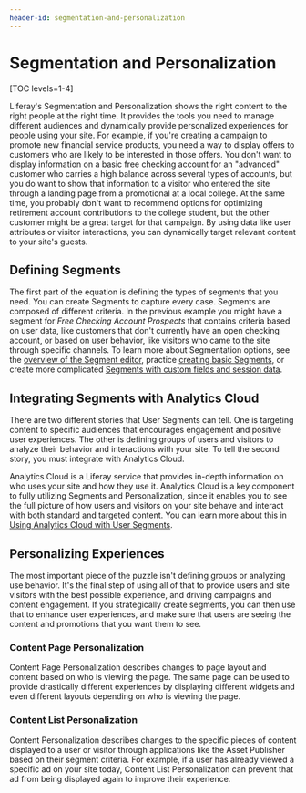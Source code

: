 ```yaml
---
header-id: segmentation-and-personalization
---
```


# Segmentation and Personalization

[TOC levels=1-4]

Liferay's Segmentation and Personalization shows the right content to the 
right people at the right time. It provides the tools you need to manage 
different audiences and dynamically provide personalized experiences for people 
using your site. For example, if you're creating a campaign to promote new 
financial service products, you need a way to display offers to customers who 
are likely to be interested in those offers. You don't want to display 
information on a basic free checking account for an "advanced" customer who 
carries a high balance across several types of accounts, but you do want to 
show that information to a visitor who entered the site through a landing page 
from a promotional at a local college. At the same time, you probably don't 
want to recommend options for optimizing retirement account contributions to 
the college student, but the other customer might be a great target for that 
campaign. By using data like user attributes or visitor interactions, you can
dynamically target relevant content to your site's guests.

## Defining Segments

The first part of the equation is defining the types of segments that you need. 
You can create Segments to capture every case. Segments are composed of
different criteria. In the previous example you might have a segment for *Free
Checking Account Prospects* that contains criteria based on user data, like
customers that don't currently have an open checking account, or based on user
behavior, like visitors who came to the site through specific channels. To learn
more about Segmentation options, see the 
[overview of the Segment editor](/docs/7-2/user/-/knowledge_base/user/the-segment-editor), practice
[creating basic Segments](/docs/7-2/user/-/knowledge_base/user/creating-basic-user-segments),
or create more complicated 
[Segments with custom fields and session data](/docs/7-2/user/-/knowledge_base/user/creating-segments-with-custom-fields-and-session-data).

## Integrating Segments with Analytics Cloud

There are two different stories that User Segments can tell. One is targeting
content to specific audiences that encourages engagement and positive user
experiences. The other is defining groups of users and visitors to analyze their
behavior and interactions with your site. To tell the second story, you must
integrate with Analytics Cloud.

Analytics Cloud is a Liferay service that provides in-depth information on who
uses your site and how they use it. Analytics Cloud is a key component to fully
utilizing Segments and Personalization, since it enables you to see the full
picture of how users and visitors on your site behave and interact with
both standard and targeted content. You can learn more about this in 
[Using Analytics Cloud with User Segments](/documentation/user/-/knowledge_base/7-2/using-analytics-cloud-with-user-segments).


## Personalizing Experiences

The most important piece of the puzzle isn't defining groups or analyzing use 
behavior. It's the final step of using all of that to provide users and site 
visitors with the best possible experience, and driving campaigns and content 
engagement. If you strategically create segments, you can then use that to 
enhance user experiences, and make sure that users are seeing the content and 
promotions that you want them to see.

### Content Page Personalization

Content Page Personalization describes changes to page layout and content based 
on who is viewing the page. The same page can be used to provide drastically 
different experiences by displaying different widgets and even different 
layouts depending on who is viewing the page. 

### Content List Personalization

Content Personalization describes changes to the specific pieces of content
displayed to a user or visitor through applications like the Asset Publisher 
based on their segment criteria. For example, if a user has already viewed a 
specific ad on your site today, Content List Personalization can prevent that 
ad from being displayed again to improve their experience.
